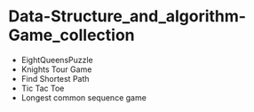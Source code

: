 # Data-Structure_and_algorithm-Game_collection

- EightQueensPuzzle
- Knights Tour Game
- Find Shortest Path 
- Tic Tac Toe 
- Longest common sequence game
